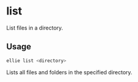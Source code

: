 # list

List files in a directory.

## Usage
```sh
ellie list <directory>
```

Lists all files and folders in the specified directory. 